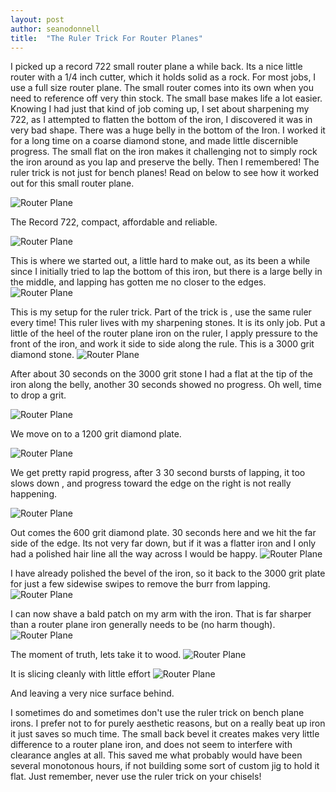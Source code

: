```yaml
---
layout: post
author: seanodonnell
title:  "The Ruler Trick For Router Planes"
---
```


I picked up a record 722 small router plane a while back. Its a nice little router with a 1/4 inch cutter, which it holds solid as a rock. For most jobs, I use a full size router plane. The small router comes into its own when you need to reference off very thin stock. The small base makes life a lot easier. Knowing I had just that kind of job coming up, I set about sharpening my 722, as I attempted to flatten the bottom of the iron, I discovered it was in very bad shape. There was a huge belly in the bottom of the Iron. I worked it for a long time on a coarse diamond stone, and made little discernible progress. The small flat on the iron makes it challenging not to simply rock the iron around as you lap and preserve the belly. Then I remembered! The ruler trick is not just for bench planes! Read on below to see how it worked out for this small router plane.  

![Router Plane](/assets/images/routerruler/0.jpg)

The Record 722, compact, affordable and reliable.

![Router Plane](/assets/images/routerruler/1.jpg)

This is where we started out, a little hard to make out, as its been a while since I initially tried to lap the bottom of this iron, but there is a large belly in the middle, and lapping has gotten me no closer to the edges.
![Router Plane](/assets/images/routerruler/2.jpg)

This is my setup for the ruler trick. Part of the trick is , use the same ruler every time! This ruler lives with my sharpening stones. It is its only job. Put a little of the heel of the router plane iron on the ruler, I apply pressure to the front of the iron, and work it side to side along the rule. This is a 3000 grit diamond stone.
![Router Plane](/assets/images/routerruler/3.jpg)

After about 30 seconds on the 3000 grit stone I had a flat at the tip of the iron along the belly, another 30 seconds showed no progress. Oh well, time to drop a grit.

![Router Plane](/assets/images/routerruler/4.jpg)

We move on to a 1200 grit diamond plate.

![Router Plane](/assets/images/routerruler/5.jpg)

We get pretty rapid progress, after 3 30 second bursts of lapping, it too slows down , and progress toward the edge on the right is not really happening.

![Router Plane](/assets/images/routerruler/7.jpg)

Out comes the 600 grit diamond plate. 30 seconds here and we hit the far side of the edge. Its not very far down, but if it was a flatter iron and I only had a polished hair line all the way across I would be happy.
![Router Plane](/assets/images/routerruler/8.jpg)

I have already polished the bevel of the iron, so it back to the 3000 grit plate for just a few sidewise swipes to remove the burr from lapping.
![Router Plane](/assets/images/routerruler/9.jpg)

I can now shave a bald patch on my arm with the iron. That is far sharper than a router plane iron generally needs to be (no harm though).
![Router Plane](/assets/images/routerruler/10.jpg)

The moment of truth, lets take it to wood.
![Router Plane](/assets/images/routerruler/11.jpg)

It is slicing cleanly with little effort
![Router Plane](/assets/images/routerruler/12.jpg)

And leaving a very nice surface behind.

I sometimes do and sometimes don't use the ruler trick on bench plane irons. I prefer not to for purely aesthetic reasons, but on a really beat up iron it just saves so much time. The small back bevel it creates makes very little difference to a router plane iron, and does not seem to interfere with clearance angles at all. This saved me what probably would have been several monotonous hours, if not building some sort of custom jig to hold it flat. Just remember, never use the ruler trick on your chisels!

